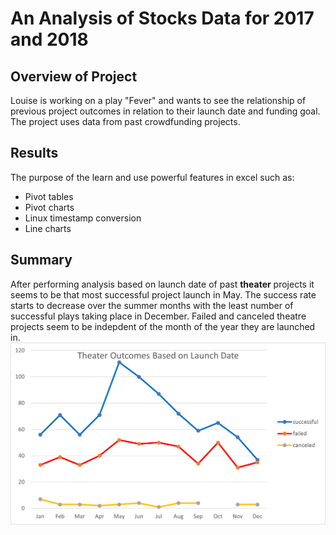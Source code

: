 # An Analysis of Stocks Data for 2017 and 2018 

## Overview of Project

Louise is working on a play "Fever" and wants to see the relationship of previous project outcomes in relation to their launch date and funding goal. The project uses data from past crowdfunding projects. 

## Results
The purpose of the learn and use powerful features in excel such as:
- Pivot tables
- Pivot charts 
- Linux timestamp conversion 
- Line charts

## Summary

After performing analysis based on launch date of past **theater** projects it seems to be that most successful project launch in May. The success rate starts to decrease over the summer months with the least number of successful plays taking place in December. Failed and canceled theatre projects seem to be indepdent of the month of the year they are launched in. 
![Theater Outcomes Vs Launch](https://github.com/ayaakoub/kickstarter-analysis/blob/main/Resources/Theater_Outcomes_vs_Launch.png)
